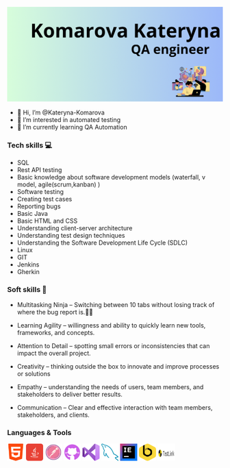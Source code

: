 [![Header](https://raw.githubusercontent.com/Kateryna-Komarova/Kateryna-Komarova/main/MyIcons/qa1.png)](https://www.linkedin.com/in/%D0%B5%D0%BA%D0%B0%D1%82%D0%B5%D1%80%D0%B8%D0%BD%D0%B0-%D0%BA%D0%BE%D0%BC%D0%B0%D1%80%D0%BE%D0%B2%D0%B0-584aab210/)


- 👋 Hi, I’m @Kateryna-Komarova
- 👀 I’m interested in automated testing
- 🌱 I’m currently learning QA Automation

### Tech skills 💻

* SQL
* Rest API testing
* Basic knowledge about software development models (waterfall, v model, agile(scrum,kanban) )
* Software testing
* Creating test cases
* Reporting bugs
* Basic Java
* Basic HTML and CSS
* Understanding client-server architecture
* Understanding test design techniques
* Understanding the Software Development Life Cycle (SDLC)
* Linux
* GIT
* Jenkins
* Gherkin


### Soft skills 🌱

* Multitasking Ninja – Switching between 10 tabs without losing track of where the bug report is.🥷🏻

* Learning Agility – willingness and ability to quickly learn new tools, frameworks, and concepts.
* Attention to Detail – spotting small errors or inconsistencies that can impact the overall project.
* Creativity – thinking outside the box to innovate and improve processes or solutions
* Empathy – understanding the needs of users, team members, and stakeholders to deliver better results.
* Communication – Clear and effective interaction with team members, stakeholders, and clients.

### Languages & Tools

<div>
<img src= https://github.com/Kateryna-Komarova/Kateryna-Komarova/blob/main/MyIcons/free-icon-html-5-174854.png width="40" height="40" />
<img src= https://github.com/Kateryna-Komarova/Kateryna-Komarova/blob/main/MyIcons/free-icon-java-3291669.png width="40" height="40" />

<img src= https://github.com/Kateryna-Komarova/Kateryna-Komarova/blob/main/MyIcons/icons8-postman-api-128.png width="40" height="40" />

<img src= https://github.com/Kateryna-Komarova/Kateryna-Komarova/blob/main/MyIcons/icons8-github-250.png width="40" height="40" />

<img src= https://github.com/Kateryna-Komarova/Kateryna-Komarova/blob/main/MyIcons/free-icon-visual-basic-5968389.png width="40" height="40" />

<img src= https://github.com/Kateryna-Komarova/Kateryna-Komarova/blob/main/MyIcons/free-icon-database-15474209.png width="40" height="40" />

<img src= https://github.com/Kateryna-Komarova/Kateryna-Komarova/blob/main/MyIcons/IntelliJ_IDEA_Edu_Icon.svg width="40" height="40" />

<img src= https://github.com/Kateryna-Komarova/Kateryna-Komarova/blob/main/MyIcons/bekeeper.png width="40" height="40" />
<img src= https://github.com/Kateryna-Komarova/Kateryna-Komarova/blob/main/MyIcons/test-link.png width="40" height="40" />
 </div>

<!---
Kateryna-Komarova/Kateryna-Komarova is a ✨ special ✨ repository because its `README.md` (this file) appears on your GitHub profile.
You can click the Preview link to take a look at your changes.
--->
